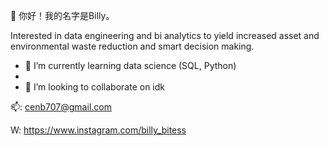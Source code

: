 👋 你好！我的名字是Billy。

Interested in data engineering and bi analytics to yield increased asset and environmental waste reduction
and smart decision making.
- 🌱 I’m currently learning data science (SQL, Python)
- 
- 💞️ I’m looking to collaborate on idk


📫: cenb707@gmail.com

W: https://www.instagram.com/billy_bitess

<!---
bcen707/bcen707 is a ✨ special ✨ repository because its `README.md` (this file) appears on your GitHub profile.
You can click the Preview link to take a look at your changes.
--->
